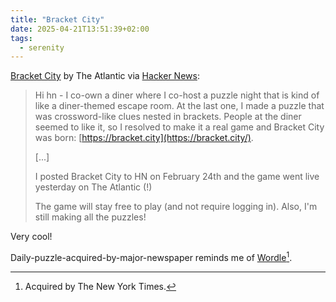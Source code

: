 ```yaml
---
title: "Bracket City"
date: 2025-04-21T13:51:39+02:00
tags:
  - serenity
---
```


[Bracket City](https://www.theatlantic.com/games/bracket-city/) by The Atlantic
via [Hacker News](https://news.ycombinator.com/item?id=43622719):

> Hi hn - I co-own a diner where I co-host a puzzle night that is kind of like a
> diner-themed escape room. At the last one, I made a puzzle that was
> crossword-like clues nested in brackets. People at the diner seemed to like
> it, so I resolved to make it a real game and Bracket City was born:
> [https://bracket.city](https://bracket.city/).
>
> [...]
>
> I posted Bracket City to HN on February 24th and the game went live yesterday
> on The Atlantic (!)
>
> The game will stay free to play (and not require logging in). Also, I'm still
> making all the puzzles!

Very cool!

Daily-puzzle-acquired-by-major-newspaper reminds me of
[Wordle](https://www.nytimes.com/games/wordle/index.html)[^1].

[^1]: Acquired by The New York Times.
